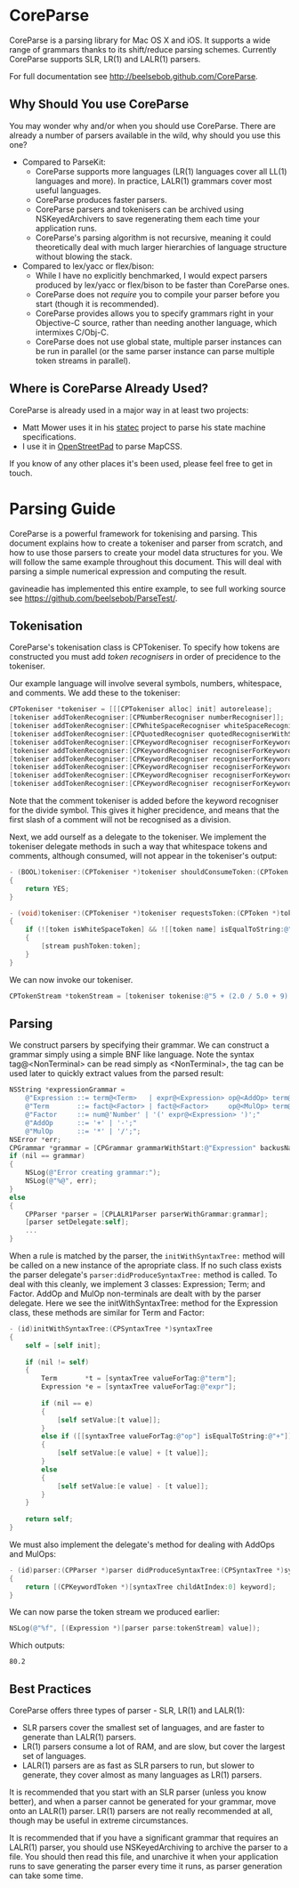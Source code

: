 CoreParse
=========

CoreParse is a parsing library for Mac OS X and iOS.  It supports a wide range of grammars thanks to its shift/reduce parsing schemes.  Currently CoreParse supports SLR, LR(1) and LALR(1) parsers.

For full documentation see http://beelsebob.github.com/CoreParse.

Why Should You use CoreParse
----------------------------

You may wonder why and/or when you should use CoreParse.  There are already a number of parsers available in the wild, why should you use this one?

* Compared to ParseKit:
  * CoreParse supports more languages (LR(1) languages cover all LL(1) languages and more).  In practice, LALR(1) grammars cover most useful languages.
  * CoreParse produces faster parsers.
  * CoreParse parsers and tokenisers can be archived using NSKeyedArchivers to save regenerating them each time your application runs.
  * CoreParse's parsing algorithm is not recursive, meaning it could theoretically deal with much larger hierarchies of language structure without blowing the stack.
* Compared to lex/yacc or flex/bison:
  * While I have no explicitly benchmarked, I would expect parsers produced by lex/yacc or flex/bison to be faster than CoreParse ones.
  * CoreParse does not _require_ you to compile your parser before you start (though it is recommended).
  * CoreParse provides allows you to specify grammars right in your Objective-C source, rather than needing another language, which intermixes C/Obj-C.
  * CoreParse does not use global state, multiple parser instances can be run in parallel (or the same parser instance can parse multiple token streams in parallel).

Where is CoreParse Already Used?
--------------------------------

CoreParse is already used in a major way in at least two projects:

* Matt Mower uses it in his [statec](https://github.com/mmower/statec) project to parse his state machine specifications.
* I use it in [OpenStreetPad](https://github.com/beelsebob/OpenStreetPad/) to parse MapCSS.

If you know of any other places it's been used, please feel free to get in touch.

Parsing Guide
=============

CoreParse is a powerful framework for tokenising and parsing.  This document explains how to create a tokeniser and parser from scratch, and how to use those parsers to create your model data structures for you.  We will follow the same example throughout this document.  This will deal with parsing a simple numerical expression and computing the result.

gavineadie has implemented this entire example, to see full working source see https://github.com/beelsebob/ParseTest/.

Tokenisation
------------

CoreParse's tokenisation class is CPTokeniser.  To specify how tokens are constructed you must add *token recognisers* in order of precidence to the tokeniser.

Our example language will involve several symbols, numbers, whitespace, and comments.  We add these to the tokeniser:

```objective-c
CPTokeniser *tokeniser = [[[CPTokeniser alloc] init] autorelease];
[tokeniser addTokenRecogniser:[CPNumberRecogniser numberRecogniser]];
[tokeniser addTokenRecogniser:[CPWhiteSpaceRecogniser whiteSpaceRecogniser]];
[tokeniser addTokenRecogniser:[CPQuotedRecogniser quotedRecogniserWithStartQuote:@"/*" endQuote:@"*/" name:@"Comment"]];
[tokeniser addTokenRecogniser:[CPKeywordRecogniser recogniserForKeyword:@"+"]];
[tokeniser addTokenRecogniser:[CPKeywordRecogniser recogniserForKeyword:@"-"]];
[tokeniser addTokenRecogniser:[CPKeywordRecogniser recogniserForKeyword:@"*"]];
[tokeniser addTokenRecogniser:[CPKeywordRecogniser recogniserForKeyword:@"/"]];
[tokeniser addTokenRecogniser:[CPKeywordRecogniser recogniserForKeyword:@"("]];
[tokeniser addTokenRecogniser:[CPKeywordRecogniser recogniserForKeyword:@")"]];
```

Note that the comment tokeniser is added before the keyword recogniser for the divide symbol.  This gives it higher precidence, and means that the first slash of a comment will not be recognised as a division.

Next, we add ourself as a delegate to the tokeniser.  We implement the tokeniser delegate methods in such a way that whitespace tokens and comments, although consumed, will not appear in the tokeniser's output:

```objective-c
- (BOOL)tokeniser:(CPTokeniser *)tokeniser shouldConsumeToken:(CPToken *)token
{
    return YES;
}

- (void)tokeniser:(CPTokeniser *)tokeniser requestsToken:(CPToken *)token pushedOntoStream:(CPTokenStream *)stream
{
    if (![token isWhiteSpaceToken] && ![[token name] isEqualToString:@"Comment"])
    {
        [stream pushToken:token];
    }
}
```

We can now invoke our tokeniser.

```objective-c
CPTokenStream *tokenStream = [tokeniser tokenise:@"5 + (2.0 / 5.0 + 9) * 8"];
```

Parsing
-------

We construct parsers by specifying their grammar.  We can construct a grammar simply using a simple BNF like language.  Note the syntax tag@&lt;NonTerminal&gt; can be read simply as &lt;NonTerminal&gt;, the tag can be used later to quickly extract values from the parsed result:

```objective-c
NSString *expressionGrammar =
    @"Expression ::= term@<Term>   | expr@<Expression> op@<AddOp> term@<Term>;"
    @"Term       ::= fact@<Factor> | fact@<Factor>     op@<MulOp> term@<Term>;"
    @"Factor     ::= num@'Number' | '(' expr@<Expression> ')';"
    @"AddOp      ::= '+' | '-';"
    @"MulOp      ::= '*' | '/';";
NSError *err;
CPGrammar *grammar = [CPGrammar grammarWithStart:@"Expression" backusNaurForm:expressionGrammar error:&err];
if (nil == grammar)
{
    NSLog(@"Error creating grammar:");
    NSLog(@"%@", err);
}
else
{
    CPParser *parser = [CPLALR1Parser parserWithGrammar:grammar];
    [parser setDelegate:self];
    ...
}
```

When a rule is matched by the parser, the `initWithSyntaxTree:` method will be called on a new instance of the apropriate class.  If no such class exists the parser delegate's `parser:didProduceSyntaxTree:` method is called.  To deal with this cleanly, we implement 3 classes: Expression; Term; and Factor.  AddOp and MulOp non-terminals are dealt with by the parser delegate.  Here we see the initWithSyntaxTree: method for the Expression class, these methods are similar for Term and Factor:
    
```objective-c
- (id)initWithSyntaxTree:(CPSyntaxTree *)syntaxTree
{
    self = [self init];
    
    if (nil != self)
    {
        Term       *t = [syntaxTree valueForTag:@"term"];
        Expression *e = [syntaxTree valueForTag:@"expr"];
        
        if (nil == e)
        {
            [self setValue:[t value]];
        }
        else if ([[syntaxTree valueForTag:@"op"] isEqualToString:@"+"])
        {
            [self setValue:[e value] + [t value]];
        }
        else
        {
            [self setValue:[e value] - [t value]];
        }
    }
    
    return self;
}
```

We must also implement the delegate's method for dealing with AddOps and MulOps:

```objective-c
- (id)parser:(CPParser *)parser didProduceSyntaxTree:(CPSyntaxTree *)syntaxTree
{
    return [(CPKeywordToken *)[syntaxTree childAtIndex:0] keyword];
}
```

We can now parse the token stream we produced earlier:

```objective-c
NSLog(@"%f", [(Expression *)[parser parse:tokenStream] value]);
```

Which outputs:

    80.2

Best Practices
--------------

CoreParse offers three types of parser - SLR, LR(1) and LALR(1):
* SLR parsers cover the smallest set of languages, and are faster to generate than LALR(1) parsers.
* LR(1) parsers consume a lot of RAM, and are slow, but cover the largest set of languages.
* LALR(1) parsers are as fast as SLR parsers to run, but slower to generate, they cover almost as many languages as LR(1) parsers.

It is recommended that you start with an SLR parser (unless you know better), and when a parser cannot be generated for your grammar, move onto an LALR(1) parser.  LR(1) parsers are not really recommended at all, though may be useful in extreme circumstances.

It is recommended that if you have a significant grammar that requires an LALR(1) parser, you should use NSKeyedArchiving to archive the parser to a file.  You should then read this file, and unarchive it when your application runs to save generating the parser every time it runs, as parser generation can take some time.
